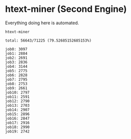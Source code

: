 # htext-miner (Second Engine)

Everything doing here is automated.

```
htext-miner

total: 56643/71225 (79.52685152685153%)

job0: 3097
job1: 2884
job2: 2691
job3: 2836
job4: 3144
job5: 2775
job6: 2828
job7: 2795
job8: 2753
job9: 2661
job10: 2797
job11: 2591
job12: 2790
job13: 2703
job14: 2907
job15: 2896
job16: 2847
job17: 2916
job18: 2990
job19: 2742
```